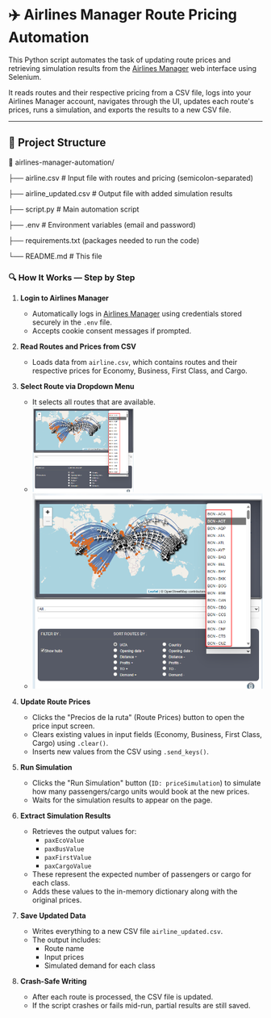# ✈️ Airlines Manager Route Pricing Automation

This Python script automates the task of updating route prices and retrieving simulation results from the [Airlines Manager](https://www.airlines-manager.com/) web interface using Selenium.

It reads routes and their respective pricing from a CSV file, logs into your Airlines Manager account, navigates through the UI, updates each route's prices, runs a simulation, and exports the results to a new CSV file.

---

## 📂 Project Structure
📁 airlines-manager-automation/

├── airline.csv # Input file with routes and pricing (semicolon-separated)

├── airline_updated.csv # Output file with added simulation results

├── script.py # Main automation script

├── .env # Environment variables (email and password)

├── requirements.txt (packages needed to run the code)

└── README.md # This file


### 🔍 How It Works — Step by Step

1. **Login to Airlines Manager**
   - Automatically logs in [Airlines Manager](https://www.airlines-manager.com/) using credentials stored securely in the `.env` file.
   - Accepts cookie consent messages if prompted.

2. **Read Routes and Prices from CSV**
   - Loads data from `airline.csv`, which contains routes and their respective prices for Economy, Business, First Class, and Cargo.

3. **Select Route via Dropdown Menu**
   - It selects all routes that are available.
   - <img src="/images/all_routes.png" alt="drawing" width="200"/>
   - ![All routes](/images/all_routes.png)


4. **Update Route Prices**
   - Clicks the "Precios de la ruta" (Route Prices) button to open the price input screen.
   - Clears existing values in input fields (Economy, Business, First Class, Cargo) using `.clear()`.
   - Inserts new values from the CSV using `.send_keys()`.

5. **Run Simulation**
   - Clicks the "Run Simulation" button (`ID: priceSimulation`) to simulate how many passengers/cargo units would book at the new prices.
   - Waits for the simulation results to appear on the page.

6. **Extract Simulation Results**
   - Retrieves the output values for:
     - `paxEcoValue`
     - `paxBusValue`
     - `paxFirstValue`
     - `paxCargoValue`
   - These represent the expected number of passengers or cargo for each class.
   - Adds these values to the in-memory dictionary along with the original prices.

7. **Save Updated Data**
   - Writes everything to a new CSV file `airline_updated.csv`.
   - The output includes:
     - Route name
     - Input prices
     - Simulated demand for each class

8. **Crash-Safe Writing**
   - After each route is processed, the CSV file is updated.
   - If the script crashes or fails mid-run, partial results are still saved.
